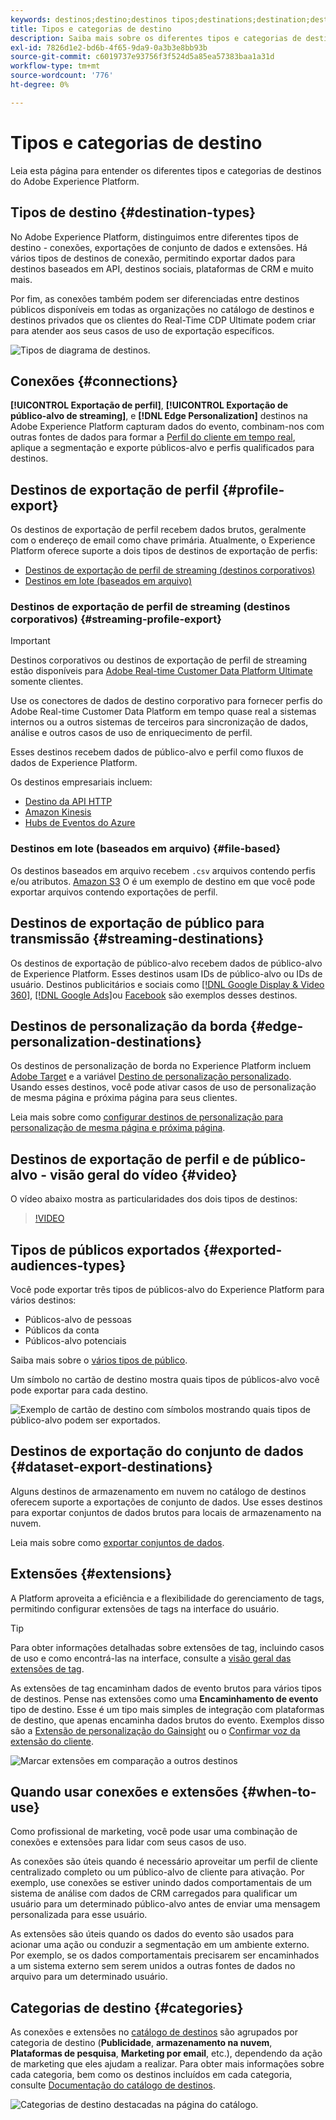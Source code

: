 ```yaml
---
keywords: destinos;destino;destinos tipos;destinations;destination;destination types
title: Tipos e categorias de destino
description: Saiba mais sobre os diferentes tipos e categorias de destinos no Adobe Experience Platform.
exl-id: 7826d1e2-bd6b-4f65-9da9-0a3b3e8bb93b
source-git-commit: c6019737e93756f3f524d5a85ea57383baa1a31d
workflow-type: tm+mt
source-wordcount: '776'
ht-degree: 0%

---
```


# Tipos e categorias de destino

Leia esta página para entender os diferentes tipos e categorias de destinos do Adobe Experience Platform.

## Tipos de destino {#destination-types}

No Adobe Experience Platform, distinguimos entre diferentes tipos de destino - conexões, exportações de conjunto de dados e extensões. Há vários tipos de destinos de conexão, permitindo exportar dados para destinos baseados em API, destinos sociais, plataformas de CRM e muito mais.

Por fim, as conexões também podem ser diferenciadas entre destinos públicos disponíveis em todas as organizações no catálogo de destinos e destinos privados que os clientes do Real-Time CDP Ultimate podem criar para atender aos seus casos de uso de exportação específicos.

![Tipos de diagrama de destinos.](./assets/destination-types/types-of-destinations-no-highlight.png)

## Conexões {#connections}

**[!UICONTROL Exportação de perfil]**, **[!UICONTROL Exportação de público-alvo de streaming]**, e **[!DNL Edge Personalization]** destinos na Adobe Experience Platform capturam dados do evento, combinam-nos com outras fontes de dados para formar a [Perfil do cliente em tempo real](../profile/home.md), aplique a segmentação e exporte públicos-alvo e perfis qualificados para destinos.

## Destinos de exportação de perfil {#profile-export}

Os destinos de exportação de perfil recebem dados brutos, geralmente com o endereço de email como chave primária. Atualmente, o Experience Platform oferece suporte a dois tipos de destinos de exportação de perfis:

* [Destinos de exportação de perfil de streaming (destinos corporativos)](#streaming-profile-export)
* [Destinos em lote (baseados em arquivo)](#file-based)

### Destinos de exportação de perfil de streaming (destinos corporativos) {#streaming-profile-export}

>[!IMPORTANT]
>
>Destinos corporativos ou destinos de exportação de perfil de streaming estão disponíveis para [Adobe Real-time Customer Data Platform Ultimate](https://helpx.adobe.com/legal/product-descriptions/real-time-customer-data-platform.html?lang=pt-BR) somente clientes.

Use os conectores de dados de destino corporativo para fornecer perfis do Adobe Real-time Customer Data Platform em tempo quase real a sistemas internos ou a outros sistemas de terceiros para sincronização de dados, análise e outros casos de uso de enriquecimento de perfil.

Esses destinos recebem dados de público-alvo e perfil como fluxos de dados de Experience Platform.

Os destinos empresariais incluem:

* [Destino da API HTTP](catalog/streaming/http-destination.md)
* [Amazon Kinesis](catalog/cloud-storage/amazon-kinesis.md)
* [Hubs de Eventos do Azure](catalog/cloud-storage/azure-event-hubs.md)

### Destinos em lote (baseados em arquivo) {#file-based}

Os destinos baseados em arquivo recebem `.csv` arquivos contendo perfis e/ou atributos. [Amazon S3](catalog/cloud-storage/amazon-s3.md) O é um exemplo de destino em que você pode exportar arquivos contendo exportações de perfil.

## Destinos de exportação de público para transmissão {#streaming-destinations}

Os destinos de exportação de público-alvo recebem dados de público-alvo de Experience Platform. Esses destinos usam IDs de público-alvo ou IDs de usuário. Destinos publicitários e sociais como [[!DNL Google Display & Video 360]](catalog/advertising/google-dv360.md), [[!DNL Google Ads]](catalog/advertising/google-ads-destination.md)ou [Facebook](catalog/social/facebook.md) são exemplos desses destinos.

## Destinos de personalização da borda {#edge-personalization-destinations}

Os destinos de personalização de borda no Experience Platform incluem [Adobe Target](/help/destinations/catalog/personalization/adobe-target-connection.md) e a variável [Destino de personalização personalizado](/help/destinations/catalog/personalization/custom-personalization.md). Usando esses destinos, você pode ativar casos de uso de personalização de mesma página e próxima página para seus clientes.

Leia mais sobre como [configurar destinos de personalização para personalização de mesma página e próxima página](/help/destinations/ui/activate-edge-personalization-destinations.md).

## Destinos de exportação de perfil e de público-alvo - visão geral do vídeo {#video}

O vídeo abaixo mostra as particularidades dos dois tipos de destinos:

>[!VIDEO](https://video.tv.adobe.com/v/29707?quality=12)

## Tipos de públicos exportados {#exported-audiences-types}

Você pode exportar três tipos de públicos-alvo do Experience Platform para vários destinos:

* Públicos-alvo de pessoas
* Públicos da conta
* Públicos-alvo potenciais

Saiba mais sobre o [vários tipos de público](/help/segmentation/ui/account-audiences.md#terminology).

Um símbolo no cartão de destino mostra quais tipos de públicos-alvo você pode exportar para cada destino.

![Exemplo de cartão de destino com símbolos mostrando quais tipos de público-alvo podem ser exportados.](/help/destinations/assets/destination-types/types-of-audiences.png)


## Destinos de exportação do conjunto de dados {#dataset-export-destinations}

Alguns destinos de armazenamento em nuvem no catálogo de destinos oferecem suporte a exportações de conjunto de dados. Use esses destinos para exportar conjuntos de dados brutos para locais de armazenamento na nuvem.

Leia mais sobre como [exportar conjuntos de dados](/help/destinations/ui/export-datasets.md).

## Extensões {#extensions}

A Platform aproveita a eficiência e a flexibilidade do gerenciamento de tags, permitindo configurar extensões de tags na interface do usuário.

>[!TIP]
>
>Para obter informações detalhadas sobre extensões de tag, incluindo casos de uso e como encontrá-las na interface, consulte a [visão geral das extensões de tag](./catalog/launch-extensions/overview.md).

As extensões de tag encaminham dados de evento brutos para vários tipos de destinos. Pense nas extensões como uma **Encaminhamento de evento** tipo de destino. Esse é um tipo mais simples de integração com plataformas de destino, que apenas encaminha dados brutos do evento. Exemplos disso são a [Extensão de personalização do Gainsight](./catalog/personalization/gainsight.md) ou o [Confirmar voz da extensão do cliente](./catalog/voice/confirmit-digital-feedback.md).

![Marcar extensões em comparação a outros destinos](./assets/common/launch-and-other-destinations.png)

## Quando usar conexões e extensões {#when-to-use}

Como profissional de marketing, você pode usar uma combinação de conexões e extensões para lidar com seus casos de uso.

As conexões são úteis quando é necessário aproveitar um perfil de cliente centralizado completo ou um público-alvo de cliente para ativação. Por exemplo, use conexões se estiver unindo dados comportamentais de um sistema de análise com dados de CRM carregados para qualificar um usuário para um determinado público-alvo antes de enviar uma mensagem personalizada para esse usuário.

As extensões são úteis quando os dados do evento são usados para acionar uma ação ou conduzir a segmentação em um ambiente externo. Por exemplo, se os dados comportamentais precisarem ser encaminhados a um sistema externo sem serem unidos a outras fontes de dados no arquivo para um determinado usuário.

## Categorias de destino {#categories}

As conexões e extensões no [catálogo de destinos](https://platform.adobe.com/destination/catalog) são agrupados por categoria de destino (**Publicidade**, **armazenamento na nuvem**, **Plataformas de pesquisa**, **Marketing por email**, etc.), dependendo da ação de marketing que eles ajudam a realizar. Para obter mais informações sobre cada categoria, bem como os destinos incluídos em cada categoria, consulte [Documentação do catálogo de destinos](./catalog/overview.md).

![Categorias de destino destacadas na página do catálogo.](./assets/destination-types/destination-categories-menu.png)
